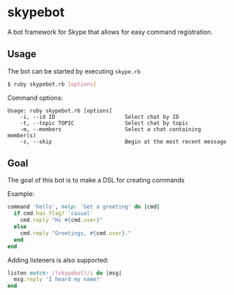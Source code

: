 # skypebot

A bot framework for Skype that allows for easy command registration.

## Usage

The bot can be started by executing `skype.rb`

```sh
$ ruby skypebot.rb [options]
```

Command options:

```
Usage: ruby skypebot.rb [options]
    -i, --id ID                      Select chat by ID
    -t, --topic TOPIC                Select chat by topic
    -m, --members                    Select a chat containing member(s)
    -s, --skip                       Begin at the most recent message
```

## Goal
The goal of this bot is to make a DSL for creating commands

Example:
```ruby
command 'hello', help: 'Get a greeting' do |cmd|
  if cmd.has_flag? 'casual'
    cmd.reply "Hi #{cmd.user}"
  else
    cmd.reply "Greetings, #{cmd.user}."
  end
end
```

Adding listeners is also supported:
```ruby
listen match: /(skypebot)/i do |msg|
  msg.reply 'I heard my name!'
end
```
